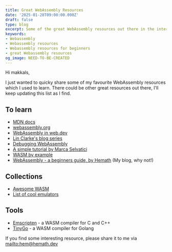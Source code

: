 ```yaml
---
title: Great WebAssembly Resources
date: '2025-01-28T09:00:00.000Z'
draft: false
type: blog
excerpt: Some of the great WebAssembly resources out there in the internet for free
keywords:
- Webassembly
- Webassembly resources
- Webassembly resources for beginners
- great Webassembly resources
og_image: NEED-TO-BE-CREATED
---
```


Hi makkals,

I just wanted to quicky share some of my favourite WebAssembly resources which I used to learn. There could be other great resources out there, I'll keep updating this list as I find.

## To learn
- [MDN docs](https://developer.mozilla.org/en-US/docs/WebAssembly)
- [webassembly.org](https://webassembly.org/)
- [WebAssembly in web.dev](https://web.dev/explore/webassembly)
- [Lin Clarke's blog series](https://hacks.mozilla.org/category/code-cartoons/a-cartoon-intro-to-webassembly/)
- [Debugging WebAssembly](https://developer.chrome.com/blog/wasm-debugging-2020)
- [A simple tutorial by Marca Selvatici](https://marcoselvatici.github.io/WASM_tutorial/)
- [WASM by example](https://wasmbyexample.dev/home.en-us.html)
- [WebAssembly - a beginners guide, by Hemath](https://hemath.dev/blog/webassembly/webassembly-a-beginners-guide/) (My blog, why not!)

## Collections
- [Awesome WASM](https://github.com/mbasso/awesome-wasm)
- [List of cool emulators](https://copy.sh/v86/)

## Tools
- [Emscripten](https://emscripten.org/) - a WASM compiler for C and C++
- [TinyGo](https://tinygo.org/) - a WASM compiler for Golang

If you find some interesting resource, please share it to me via [mailto:hem@hemath.dev](hem@hemath.dev)